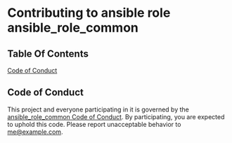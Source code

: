 # Contributing to ansible role ansible_role_common

## Table Of Contents

[Code of Conduct](#code-of-conduct)

## Code of Conduct

This project and everyone participating in it is governed by the [ansible_role_common Code of Conduct](CODE_OF_CONDUCT.md). By participating, you are expected to uphold this code. Please report unacceptable behavior to [me@example.com](mailto:me@example.com).
